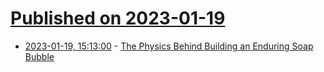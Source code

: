 # [Published on 2023-01-19](index.md)

* [2023-01-19, 15:13:00](https://soylentnews.org/article.pl?sid=23/01/19/0235245&from=rss) - [The Physics Behind Building an Enduring Soap Bubble](https://soylentnews.org/article.pl?sid=23/01/19/0235245&from=rss)
